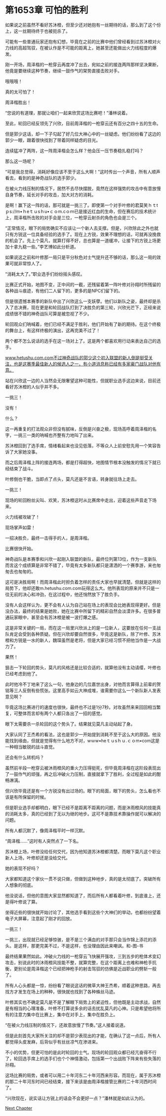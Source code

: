 # 第1653章 可怕的胜利

如果说之前虽然不看好苏沐橙，但至少还对她抱有一丝期待的话，那么到了这个份上，这一丝期待终于也被扼杀了。

可能有一些普通玩家还抱有幻想，毕竟在之前的比赛中他们曾经看到过苏沐橙对火力线的高超驾驭，在被认作是不可能的距离上，她甚至还能做出火力线程度的爆发。

刚一开场，周泽楷的一枪穿云再度冲了出去，宛如之前的接连两阵那样坚决果断，他竟是要继续这种节奏，继续一鼓作气的架势直接击败对手。

哦哦哦！

真的太可怕了！

周泽楷胜出！

“您说的有道理，那就让咱们一起来欣赏这场比赛吧！”潘林说着。

至此，轮回已经反领先了兴欣，目前周泽楷的一枪穿云还有百分之四十五的生命。

但是郭少这话，却一下子勾起了好几位大神心中的一丝疑虑。他们纷纷看了这边的郭少一眼，跟着很快找到了带着同样疑虑的目光。

连续猛冲了两阵，这一阵周泽楷会怎么样？他会压一压节奏稳扎稳打吗？

那么这一场呢？

“可是我总觉得，消耗好像应该不至于这么大啊！”这时传出一个声音，所有人顺声看去，看到的是神奇战队的选手郭少。

在被火力线压制的情况下，居然不去尽快摆脱，竟然在这样强势的攻击中有意放慢自身节奏，延长对手的攻击，加大对方的消耗。

是啊！赢下这一阵的话，那可就是一挑三了。即使第一个对手叶修的君莫笑ｈｔtｐs://m•ｈeｔｕsｈu•ｃｏm.cｏｍ已是接近红血的生命，但在赛后的技术统计上，周泽楷所击败的对手会是三位，一枪穿云射杀的角色也会是三个。

“正常情况，眼下的局势确实不应该让一个新人去支撑。但是，兴欣除此之外也就只有方锐这一位具备经验的选手了。现在上方锐，效果不理想的话，可就再没挽救的机会了。先上个莫凡，就算打得不好，总也算是一道缓冲，让接下的方锐上场更加十拿九稳一些。”李艺博如此分析道。

如果说这之前和叶修那一局只是平分秋色对士气提升还不够的话，那么这一局的效果可就非常惊人了。

“消耗太大了。”职业选手们纷纷摇头感叹。

比赛正式开始，地图不变，正中间的一截，还残留着第一阵叶修对孙翔时所残留的各种战斗痕迹，有他们二人留下的，更多的是NPC们留下的。

但是很遗憾本赛季的新队中出了兴欣这么一支妖孽。他们以新队之姿，最终却是杀入了总决赛，现在更是和轮回战队打到了决胜负的第三轮，兴欣光芒下，正经来说成绩很不错的神奇战队可算是被忽视了不少。

轮回观众们呐喊着，他们已经不满足于胜利，他们开始有了新的期待。在这个终极的舞台上，有这样终极的演出，这再完美不过了！

两个都不怎么说话的选手在这一场对上了。这是两个都喜欢用行动来表达自己的选手。

www.hetushu.com.com不过神奇战队的郭少这个初入联盟的新人倒是挺受关注，也是这赛季最佳新人的候选人之一，有小道消息称已经有多家豪门战队对他有意。

站在兴欣这一边的人当然会无限奢望这种可能性，但就职业选手这边来说，目前还看好苏沐橙的人似乎并不多。

一挑三！

没有！

什么？

这一再重复的打法观众非但没有腻味，反倒是兴奋之极，现场高呼着周泽楷的名字，一挑三一类的呐喊也齐整有力地叫了出来。

苏沐橙回到了选手席，情绪看起来也没见低落，不等众人上前安慰先用一个笑容告诉了大家她没事。

而之后周泽楷上阵的接连两场，都是打得超快，地图情节根本没触发的情况下就已经结束了战斗。

叶修倒也干脆，当即点了点头，莫凡还是不言语，转身就往场上走去。

一挑三！

现场的轮回粉丝尖叫、欢笑，苏沐橙这时从比赛席中走出，迎着这些声音走下场来。

火力线被攻破了！

现场掌声如雷！

一招决胜负，最终一击得手的人，是周泽楷。

比赛很快开始。

神奇战队是本赛季和兴欣一起刚入联盟的新队，最终位列第13位，作为一支新队而言这个成绩算是非常不错了，毕竟有太多新队都只是潇洒的一个赛季游，来也匆匆去也匆匆的。

这可是决胜局啊！而周泽楷此时担负着怎样的责任大家也早就清楚。但就是这样的局势下，他却还敢m.hetushu.com.com玩得这么大。他所表现的原来并不只是一往无前的决心和冲劲，在这过程中，他还悄然放下了胜负手。

没有人会这样认为，更不会有人认为自己站在场上的表现会比她表现得更好。但是没办法，最终的结果是她败，她在比赛中所留下的精彩自然会淡漠许多。在很多普通玩家眼中，甚至会有苏沐橙是被一波打爆之感。

这是非常关键的一局，而在这一局里兴欣派上的是一位新人，这要放在任何一支战队肯定会受到各种质疑。但在兴欣却要自然很多，毕竟这是新队，除了叶修、苏沐橙和方锐是一水的新人，魏琛虽然是老将，但是大家已经习惯不把他当作是一大战力了。

果然！

狙击一下轮回的势头，莫凡的风格还是比较合适的，就算他没有主动请缨，叶修也已经考虑到他了。

此时他冷不丁地来了这么一句，他身边的几位嘉世出身，对他而言算得上前辈的贺铭等三人反倒有些慌张。这里高手如云大神成堆，谁需要你这么一个新队新人发表意见啊？

毕竟这场比赛进行的速度也很快，最终也不过是1分7秒。对攻虽然来来回回相当繁复，可整体而言却有两个人都只各出了一招的感觉。

眼下太需要杀一杀轮回的这个势头了。结果就见莫凡主动站起了身。

大家认同了王杰希的看法，这也是郭少一开始提到消耗不至于这么大的原因。他没能找到缘由，但就是觉得有什么地方不对，wｗw•heｔｕsｈｕ.ｃｏm•com这是一种相当敏锐的战斗直觉。

还会有什么转机吗？

虽然前半段一枪穿云被沐雨橙风的重火力压得挺死，但毕竟周泽楷在这阶段表现出了一鼓作气的顽强，再之后冲破火力压制，直接就拿下了胜利，全过程是如此的酣畅淋漓。

但兴欣毕竟还是有一个方锐没有出过场的。眼下的局面，眼下的势头，怎么看也不该是有所保留的时候。

但是职业选手却都明白，眼下已经不是距离不距离的问题，而是沐雨橙风的技能真的消耗太多，真的已经到了无以为继的地步。这可不是靠技术靠操作就可以解决的问题。

所有人都沉默了，像周泽楷平时一样沉默。

“周泽楷……”这时有人突然点了一下名。

苏沐橙上场，叶修没给任何交代，因为他知道苏沐橙都清楚。而眼下莫凡这个职业新人上场，叶修却还是没给交代。

她的表现不好吗？

大家都知道这个家伙一贯不说只做，但做到这种地步，真的是太彻底了。突破所有人想象的彻底。

他没说话，但他的意图大家显然都知道了，而后所有人都看着叶修，到底谁上，还是得叶修说了算。

坐得近些的很快就开始讨论了，其他选手看到这些个大神们的举动，也都纷纷望着电子大屏幕，注意起了刚才的回放。

一挑三！

一挑三，出现就已经足够惊骇，是不是三个满血的对手那只会当作锦上添花的添头。是这样，那更完美不过，不是这样，也没理由因此来嘲讽。和-图-书

最终结果果然如此。冲破火力线的一枪穿云飞快展开强攻，三到五步的枪体术变幻攻击，别说此时的沐雨橙风技能不整，就算完整，在这个距离上也难和神枪手抗衡，更别论是周泽楷这个已经把神枪手的射击驾驭的仿佛是近战职业的劈斩一般了。

所有人心头都是一惊，纷纷看了眼说这话的微草大神王杰希，顺着这种思路，再去找方才发生在场上的种种，很快就也找到了各种蛛丝马迹。

叶修其实也不确定莫凡是不是了解眼下局势上的紧迫性，但他既是主动求战，自然是有相当的心理准备，叶修不打算说多余的话去扰乱莫凡的心神。只是希望他将所有的注意力集中在比赛上，集中在对手上，集中在胜负上。

“在被火力线压制的情况下，还故意放慢了节奏。”这人接着说道。

但是此刻首先大家所关注的却不是郭少表现出的才能，在确认了这一点后，所有人都觉得头皮发麻，后背似乎有丝丝凉气在渗进来。

不小的优势，但更可怕的是此时轮回的士气。现场的轮回观众都已经亢奋得不行了，轮回选手席上的选手们也个个神情激动，包括第一个出战败下阵来有些失落的孙翔。

这场比赛的局势，或者可以用二十年河东二十年河西来形容。而现在，属于苏沐橙的那二十年河东时间已经结束，接下来该是由周泽楷接管比赛的二十年河西时间了。

“兴欣现在，说实话让方锐上的话会不会更好一点？”潘林就是如此认为的。



[Next Chapter](%E7%AC%AC1654%E7%AB%A0%20%E5%8C%85%E6%8B%AC%E8%BF%90%E6%B0%94%E9%83%BD%E4%B8%8D%E5%9C%A8.md)